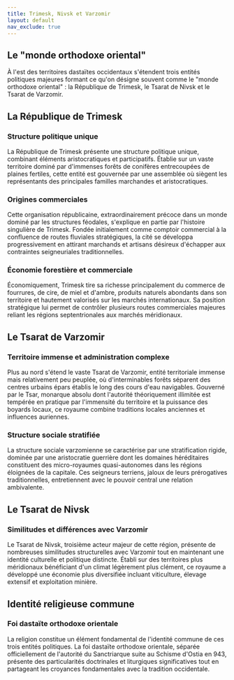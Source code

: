 ```yaml
---
title: Trimesk, Nivsk et Varzomir
layout: default
nav_exclude: true 
---
```



## Le "monde orthodoxe oriental"

À l'est des territoires dastaïtes occidentaux s'étendent trois entités politiques majeures formant ce qu'on désigne souvent comme le "monde orthodoxe oriental" : la République de Trimesk, le Tsarat de Nivsk et le Tsarat de Varzomir.

## La République de Trimesk

### Structure politique unique

La République de Trimesk présente une structure politique unique, combinant éléments aristocratiques et participatifs. Établie sur un vaste territoire dominé par d'immenses forêts de conifères entrecoupées de plaines fertiles, cette entité est gouvernée par une assemblée où siègent les représentants des principales familles marchandes et aristocratiques.

### Origines commerciales

Cette organisation républicaine, extraordinairement précoce dans un monde dominé par les structures féodales, s'explique en partie par l'histoire singulière de Trimesk. Fondée initialement comme comptoir commercial à la confluence de routes fluviales stratégiques, la cité se développa progressivement en attirant marchands et artisans désireux d'échapper aux contraintes seigneuriales traditionnelles.

### Économie forestière et commerciale

Économiquement, Trimesk tire sa richesse principalement du commerce de fourrures, de cire, de miel et d'ambre, produits naturels abondants dans son territoire et hautement valorisés sur les marchés internationaux. Sa position stratégique lui permet de contrôler plusieurs routes commerciales majeures reliant les régions septentrionales aux marchés méridionaux.

## Le Tsarat de Varzomir

### Territoire immense et administration complexe

Plus au nord s'étend le vaste Tsarat de Varzomir, entité territoriale immense mais relativement peu peuplée, où d'interminables forêts séparent des centres urbains épars établis le long des cours d'eau navigables. Gouverné par le Tsar, monarque absolu dont l'autorité théoriquement illimitée est tempérée en pratique par l'immensité du territoire et la puissance des boyards locaux, ce royaume combine traditions locales anciennes et influences auriennes.

### Structure sociale stratifiée

La structure sociale varzomienne se caractérise par une stratification rigide, dominée par une aristocratie guerrière dont les domaines héréditaires constituent des micro-royaumes quasi-autonomes dans les régions éloignées de la capitale. Ces seigneurs terriens, jaloux de leurs prérogatives traditionnelles, entretiennent avec le pouvoir central une relation ambivalente.

## Le Tsarat de Nivsk

### Similitudes et différences avec Varzomir

Le Tsarat de Nivsk, troisième acteur majeur de cette région, présente de nombreuses similitudes structurelles avec Varzomir tout en maintenant une identité culturelle et politique distincte. Établi sur des territoires plus méridionaux bénéficiant d'un climat légèrement plus clément, ce royaume a développé une économie plus diversifiée incluant viticulture, élevage extensif et exploitation minière.

## Identité religieuse commune

### Foi dastaïte orthodoxe orientale

La religion constitue un élément fondamental de l'identité commune de ces trois entités politiques. La foi dastaïte orthodoxe orientale, séparée officiellement de l'autorité du Sanctriarque suite au Schisme d'Ostia en 943, présente des particularités doctrinales et liturgiques significatives tout en partageant les croyances fondamentales avec la tradition occidentale.